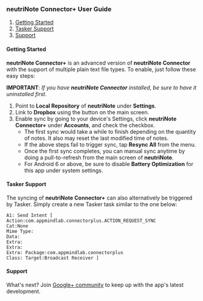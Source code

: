 ### neutriNote Connector+ User Guide

1. [Getting Started](#started)
1. [Tasker Support](#tasker)
1. [Support](#support)

#### <a name="started">Getting Started</a>
**neutriNote Connector+** is an advanced version of **neutriNote Connector** with the support of multiple plain text file types.  To enable, just follow these easy steps:

**IMPORTANT**: _If you have **neutriNote Connector** installed, be sure to have it uninstalled first._

1. Point to **Local Repository** of **neutriNote** under **Settings**.
1. Link to **Dropbox** using the button on the main screen.
1. Enable sync by going to your device's Settings, click **neutriNote Connector+** under **Accounts**, and check the checkbox.  
    * The first sync would take a while to finish depending on the quantity of notes.  It also may reset the last modified time of notes.
    * If the above steps fail to trigger sync, tap **Resync All** from the menu.
    * Once the first sync completes, you can manual sync anytime by doing a pull-to-refresh from the main screen of **neutriNote**.
    * For Android 6 or above, be sure to disable **Battery Optimization** for this app under system settings.

#### <a name="tasker">Tasker Support</a>
The syncing of **neutriNote Connector+** can also alternatively be triggered by Tasker.  Simply create a new Tasker task similar to the one below:

```
A1: Send Intent [ 
Action:com.appmindlab.connectorplus.ACTION_REQUEST_SYNC 
Cat:None 
Mime Type: 
Data: 
Extra: 
Extra: 
Extra: Package:com.appmindlab.connectorplus
Class: Target:Broadcast Receiver ] 
```

#### <a name="support">Support</a>
What's next?  Join [Google+ community](https://plus.google.com/u/0/communities/117565395761503074053) to keep up with the app's latest development.

